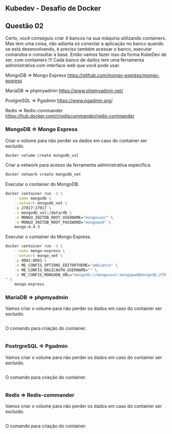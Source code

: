 ## Kubedev - Desafio de Docker

## Questão 02
Certo, você conseguiu criar 4 bancos na sua máquina utilizando containers. Mas tem uma coisa, não adianta só conectar a aplicação no banco quando se está desenvolvendo, é preciso também acessar o banco, executar comandos e consultar a base. Então vamos fazer isso da forma KubeDev de ser, com containers !!! Cada banco
de dados tem uma ferramenta administrativa com interface web que você pode usar.

MongoDB ⇒ Mongo Express <https://github.com/mongo-express/mongo-express>

MariaDB ⇒ phpmyadmin <https://www.phpmyadmin.net/>

PostgreSQL ⇒  Pgadmin <https://www.pgadmin.org/>

Redis ⇒ Redis-commander <https://hub.docker.com/r/rediscommander/redis-commander>

### MongoDB => Mongo Express

Criar o volume para não perder os dados em caso do container ser excluido.

```bash
docker volume create mongodb_vol
```

Criar a network para acesso da ferramenta administrativa especifica.

```bash
docker network create mongodb_net
```

Executar o container do MongoDB.

```bash
docker container run -d \
    --name mongodb \
    --network mongodb_net \
    -p 27017:27017 \
    -v mongodb_vol:/data/db \
    -e MONGO_INITDB_ROOT_USERNAME="mongouser" \
    -e MONGO_INITDB_ROOT_PASSWORD="mongopwd" \
    mongo:4.4.3
```

Executar o container do Mongo Express.

```bash
docker container run -d \
    --name mongo-express \
    --network mongo_net \
    -p 8081:8081 \
    -e ME_CONFIG_OPTIONS_EDITORTHEME="ambiance" \
    -e ME_CONFIG_BASICAUTH_USERNAME="" \
    -e ME_CONFIG_MONGODB_URL="mongodb://mongouser:mongopwd@mongodb:27017/admin
" \
    mongo-express
```


### MariaDB => phpmyadmin

Vamos criar o volume para não perder os dados em caso do container ser excluido.

```bash

```

O comando para criação do container.

```bash

```

### PostrgreSQL => Pgadmin 

Vamos criar o volume para não perder os dados em caso do container ser excluido.

```bash

```

O comando para criação do container.

```bash

```

### Redis => Redis-commander 

Vamos criar o volume para não perder os dados em caso do container ser excluido.

```bash

```

O comando para criação do container.

```bash

```